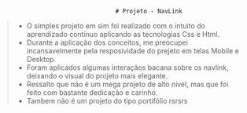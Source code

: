                                       # Projeto - NavLink 
>- O simples projeto em sim foi realizado com o intuito do aprendizado contínuo aplicando as tecnologias Css e Html.
>- Durante a aplicação dos conceitos, me preocupei incansavelmente pela resposividade do prejeto em telas Mobile e Desktop.
>- Foram aplicados algumas interaçãos bacana sobre os navlink, deixando o visual do projeto mais elegante.
>- Ressalto que não é um mega projeto de alto nível, mas que foi feito com bastante dedicação e carinho.
>- Tambem não é um projeto do tipo portifólio rsrsrs
